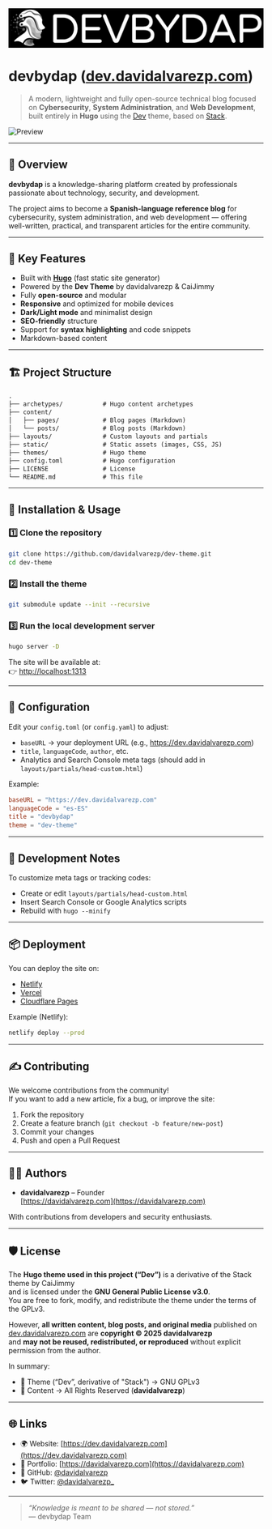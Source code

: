 <img align="center" alt="banner" src="imgs/banner.png">

# devbydap ([dev.davidalvarezp.com](https://dev.davidalvarezp.com))

> A modern, lightweight and fully open-source technical blog focused on **Cybersecurity**, **System Administration**, and **Web Development**, built entirely in **Hugo** using the [Dev](https://github.com/davidalvarezp/dev-theme) theme, based on [Stack](https://github.com/CaiJimmy/hugo-theme-stack).

![Preview](imgs/preview.png)

---

## 🚀 Overview

**devbydap** is a knowledge-sharing platform created by professionals passionate about technology, security, and development.

The project aims to become a **Spanish-language reference blog** for cybersecurity, system administration, and web development — offering well-written, practical, and transparent articles for the entire community.

---

## 🧠 Key Features

- Built with **[Hugo](https://gohugo.io/)** (fast static site generator)
- Powered by the **Dev Theme** by davidalvarezp & CaiJimmy
- Fully **open-source** and modular
- **Responsive** and optimized for mobile devices
- **Dark/Light mode** and minimalist design
- **SEO-friendly** structure
- Support for **syntax highlighting** and code snippets
- Markdown-based content

---

## 🏗️ Project Structure

```
.
├── archetypes/           # Hugo content archetypes
├── content/
│   ├── pages/            # Blog pages (Markdown)
│   └── posts/            # Blog posts (Markdown)
├── layouts/              # Custom layouts and partials
├── static/               # Static assets (images, CSS, JS)
├── themes/               # Hugo theme
├── config.toml           # Hugo configuration
├── LICENSE               # License
└── README.md             # This file
```

---

## 🧩 Installation & Usage

### 1️⃣ Clone the repository

```bash
git clone https://github.com/davidalvarezp/dev-theme.git
cd dev-theme
```

### 2️⃣ Install the theme

```bash
git submodule update --init --recursive
```

### 3️⃣ Run the local development server

```bash
hugo server -D
```

The site will be available at:  
👉 [http://localhost:1313](http://localhost:1313)

---

## 🔧 Configuration

Edit your `config.toml` (or `config.yaml`) to adjust:

- `baseURL` → your deployment URL (e.g., https://dev.davidalvarezp.com)
- `title`, `languageCode`, `author`, etc.
- Analytics and Search Console meta tags (should add in `layouts/partials/head-custom.html`)

Example:

```toml
baseURL = "https://dev.davidalvarezp.com"
languageCode = "es-ES"
title = "devbydap"
theme = "dev-theme"
```

---

## 🧰 Development Notes

To customize meta tags or tracking codes:
- Create or edit `layouts/partials/head-custom.html`
- Insert Search Console or Google Analytics scripts
- Rebuild with `hugo --minify`

---

## 📦 Deployment

You can deploy the site on:
- [Netlify](https://www.netlify.com/)
- [Vercel](https://vercel.com/)
- [Cloudflare Pages](https://pages.cloudflare.com/)

Example (Netlify):

```bash
netlify deploy --prod
```

---

## ✍️ Contributing

We welcome contributions from the community!  
If you want to add a new article, fix a bug, or improve the site:

1. Fork the repository
2. Create a feature branch (`git checkout -b feature/new-post`)
3. Commit your changes
4. Push and open a Pull Request

---

## 🧑‍💻 Authors

- **davidalvarezp** – Founder  
  [https://davidalvarezp.com](https://davidalvarezp.com)

With contributions from developers and security enthusiasts.  

---

## 🛡️ License

The **Hugo theme used in this project (“Dev”)** is a derivative of the Stack theme by CaiJimmy  
and is licensed under the **GNU General Public License v3.0**.  
You are free to fork, modify, and redistribute the theme under the terms of the GPLv3.

However, **all written content, blog posts, and original media** published on  
[dev.davidalvarezp.com](https://dev.davidalvarezp.com) are **copyright © 2025 davidalvarezp**  
and **may not be reused, redistributed, or reproduced** without explicit permission from the author.

In summary:
- 🎨 Theme (“Dev”, derivative of "Stack") → GNU GPLv3  
- 📝 Content → All Rights Reserved (**davidalvarezp**)

---

## 🌐 Links

- 🌍 Website: [https://dev.davidalvarezp.com](https://dev.davidalvarezp.com)
- 💼 Portfolio: [https://davidalvarezp.com](https://davidalvarezp.com)
- 🐙 GitHub: [@davidalvarezp](https://github.com/davidalvarezp)
- 🐦 Twitter: [@davidalvarezp_](https://twitter.com/devbydap)

---

> _“Knowledge is meant to be shared — not stored.”_  
> — devbydap Team
